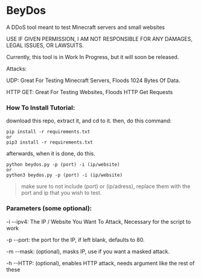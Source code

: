 # BeyDos
A DDoS tool meant to test Minecraft servers and small websites

USE IF GIVEN PERMISSION, I AM NOT RESPONSIBLE FOR ANY DAMAGES, LEGAL ISSUES, OR LAWSUITS.

Currently, this tool is in Work In Progress, but it will soon be released.

Attacks:

UDP: Great For Testing Minecraft Servers, Floods 1024 Bytes Of Data.

HTTP GET: Great For Testing Websites, Floods HTTP Get Requests

### How To Install Tutorial:

download this repo, extract it, and cd to it.
then, do this command:
```
pip install -r requirements.txt 
or
pip3 install -r requirements.txt
```
afterwards, when it is done, do this.
```
python beydos.py -p (port) -i (ip/website)
or
python3 beydos.py -p (port) -i (ip/website)
```
> make sure to not include (port) or (ip/adress), replace them with the port and ip  that you wish to test.

### Parameters (some optional):

-i --ipv4: The IP / Website You Want To Attack, Necessary for the script to work

-p --port: the port for the IP, if left blank, defaults to 80.

-m --mask: (optional), masks IP, use if you want a masked attack.

-h --HTTP: (optional), enables HTTP attack, needs argument like the rest of these


